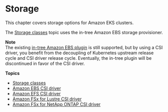 # Storage<a name="storage"></a>

This chapter covers storage options for Amazon EKS clusters\.

The [Storage classes](storage-classes.md) topic uses the in\-tree Amazon EBS storage provisioner\. 

**Note**  
The existing [in\-tree Amazon EBS plugin](https://kubernetes.io/docs/concepts/storage/volumes/#awselasticblockstore) is still supported, but by using a CSI driver, you benefit from the decoupling of Kubernetes upstream release cycle and CSI driver release cycle\. Eventually, the in\-tree plugin will be discontinued in favor of the CSI driver\.

**Topics**
+ [Storage classes](storage-classes.md)
+ [Amazon EBS CSI driver](ebs-csi.md)
+ [Amazon EFS CSI driver](efs-csi.md)
+ [Amazon FSx for Lustre CSI driver](fsx-csi.md)
+ [Amazon FSx for NetApp ONTAP CSI driver](fsx-ontap.md)